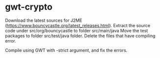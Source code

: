 # gwt-crypto

Download the latest sources for J2ME (https://www.bouncycastle.org/latest_releases.html).
Extract the source code under src/org/bouncycastle to folder src/main/java
Move the test packages to folder src/test/java folder.
Delete the files that have compiling error.

Compile using GWT with -strict argument, and fix the errors.
